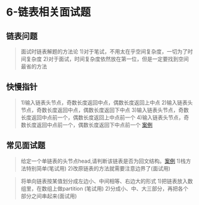 # 6-链表相关面试题

## 链表问题
>面试时链表解题的方法论
1)对于笔试，不用太在乎空间复杂度，一切为了时间复杂度
2)对于面试，时间复杂度依然放在第一位，但是一定要找到空间最省的方法

## 快慢指针
>1)输入链表头节点，奇数长度返回中点，偶数长度返回上中点
2)输入链表头节点，奇数长度返回中点，偶数长度返回下中点
3)输入链表头节点，奇数长度返回中点前一个，偶数长度返回上中点前一个
4)输入链表头节点，奇数长度返回中点前一个，偶数长度返回下中点前一个
>[案例](https://github.com/fimi2008/algorithm-every-day/blob/master/src/main/java/top/lionxxw/learn/algorithm/lesson/day06/LinkedListMid.java)

## 常见面试题
>给定一个单链表的头节点head,请判断该链表是否为回文结构。[案例](https://github.com/fimi2008/algorithm-every-day/blob/master/src/main/java/top/lionxxw/learn/algorithm/lesson/day06/IsPalindromeList.java)
1)栈方法特别简单(笔试用)
2)改原链表的方法就需要注意边界了(面试用)

>将单向链表按某值划分成左边小、中间相等、右边大的形式
1)把链表放入数组里，在数组上做partition (笔试用)
2)分成小、中、大三部分，再把各个部分之间串起来(面试用)